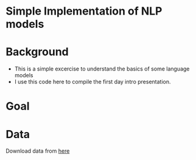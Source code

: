 # Simple Implementation of NLP models
# Background
* This is a simple excercise to understand the basics of some language models
* I use this code here to compile the first day intro presentation.

# Goal

# Data
Download data from [here](https://drive.google.com/drive/folders/1Pjb4FWPi2ozxQdBW38Q69MXX23sXJwSH?usp=sharing)